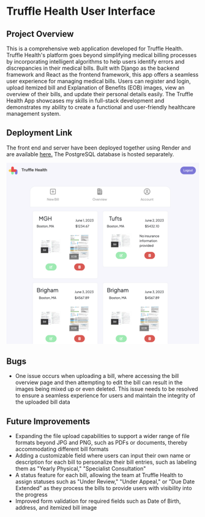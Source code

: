 # Truffle Health User Interface

## Project Overview  


This is a comprehensive web application developed for Truffle Health. Truffle Health's platform goes beyond simplifying medical billing processes by incorporating intelligent algorithms to help users identify errors and discrepancies in their medical bills. Built with Django as the backend framework and React as the frontend framework, this app offers a seamless user experience for managing medical bills. Users can register and login, upload itemized bill and Explanation of Benefits (EOB) images, view an overview of their bills, and update their personal details easily. The Truffle Health App showcases my skills in full-stack development and demonstrates my ability to create a functional and user-friendly healthcare management system. 

## Deployment Link
The front end and server have been deployed together using Render and are available [here.](https://medical-bills.onrender.com/) The PostgreSQL database is hosted separately.
 
![Preview Image](ReadMe-images/Preview.jpg)


## Bugs

* One issue occurs when uploading a bill, where accessing the bill overview page and then attempting to edit the bill can result in the images being mixed up or even deleted. This issue needs to be resolved to ensure a seamless experience for users and maintain the integrity of the uploaded bill data

## Future Improvements

* Expanding the file upload capabilities to support a wider range of file formats beyond JPG and PNG, such as PDFs or documents, thereby accommodating different bill formats 
* Adding a customizable field where users can input their own name or description for each bill to personalize their bill entries, such as labeling them as "Yearly Physical," "Specialist Consultation"
* A status feature for each bill, allowing the team at Truffle Health to assign statuses such as "Under Review," "Under Appeal," or "Due Date Extended" as they process the bills to provide users with visibility into the progress
* Improved form validation for required fields such as Date of Birth, address, and itemized bill image

